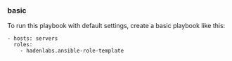 ### basic

To run this playbook with default settings, create a basic playbook like this:

```{.yaml}
- hosts: servers
  roles:
    - hadenlabs.ansible-role-template
```
